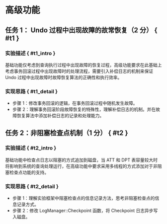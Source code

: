 # 高级功能

## 任务 1： Undo 过程中出现故障的故常恢复（2 分） { #t1 }

### 实验描述 { #t1_intro }

基础功能仅考虑到查询执行过程中出现故障的恢复过程，高级功能要求在此基础上考虑事务回滚过程中出现故障时的处理流程，需要引入补偿日志的机制来保证 Undo 过程中出现故障时故障恢复算法的正确性和执行效率。

### 实现思路 { #t1_detail }

-   步骤 1：修改事务回滚的逻辑，在事务回滚过程中随机发生故障。
-   步骤 2：理解事务回滚阶段故障恢复的特殊性，理解补偿日志的机制。并在故障恢复算法中添加补偿日志的记录和处理能力。

## 任务 2：非阻塞检查点机制（1 分） { #t2 }

### 实验描述 { #t2_intro }

基础功能中检查点日志以阻塞的方式追加到磁盘，当 ATT 和 DPT 表容量较大时将影响到系统的查询处理运行，在高级功能中要求采用多线程的方式添加对于非阻塞检查点功能的支持。

### 实现思路 { #t2_detail }

-   步骤 1：理解实验框架中阻塞检查点的信息记录方法，思考非阻塞检查点的信息记录方式。
-   步骤 2：修改 LogManager::Checkpoint 函数，将 Checkpoint 日志异步写入磁盘。
